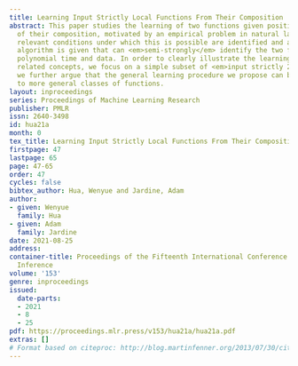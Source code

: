 ```yaml
---
title: Learning Input Strictly Local Functions From Their Composition
abstract: This paper studies the learning of two functions given positive samples
  of their composition, motivated by an empirical problem in natural language phonology.  Empirically
  relevant conditions under which this is possible are identified and a provably correct
  algorithm is given that can <em>semi-strongly</em> identify the two functions in
  polynomial time and data. In order to clearly illustrate the learning problem and
  related concepts, we focus on a simple subset of <em>input strictly 2-local functions</em>.  But
  we further argue that the general learning procedure we propose can be extended
  to more general classes of functions.
layout: inproceedings
series: Proceedings of Machine Learning Research
publisher: PMLR
issn: 2640-3498
id: hua21a
month: 0
tex_title: Learning Input Strictly Local Functions From Their Composition
firstpage: 47
lastpage: 65
page: 47-65
order: 47
cycles: false
bibtex_author: Hua, Wenyue and Jardine, Adam
author:
- given: Wenyue
  family: Hua
- given: Adam
  family: Jardine
date: 2021-08-25
address:
container-title: Proceedings of the Fifteenth International Conference on Grammatical
  Inference
volume: '153'
genre: inproceedings
issued:
  date-parts:
  - 2021
  - 8
  - 25
pdf: https://proceedings.mlr.press/v153/hua21a/hua21a.pdf
extras: []
# Format based on citeproc: http://blog.martinfenner.org/2013/07/30/citeproc-yaml-for-bibliographies/
---
```

